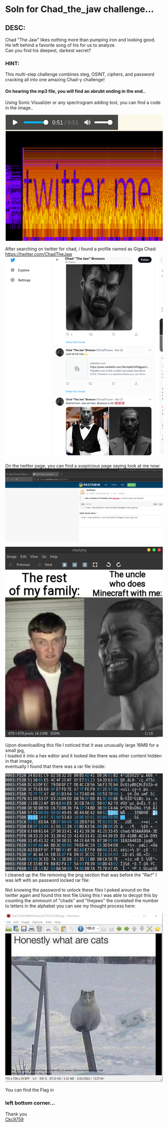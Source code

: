 # Soln for Chad_the_jaw challenge...

## DESC: 
Chad "The Jaw" likes nothing more than pumping iron and looking good.  
He left behind a favorite song of his for us to analyze.  
Can you find his deepest, darkest secret?

### HINT:
This multi-step challenge combines steg, OSINT, ciphers, and password cracking all into one amazing Chad-y challenge!  

#### On hearing the mp3 file, you will find an abrubt ending in the end..  
Using Sonic Visualizer or any spectrogram adding tool, you can find a code in the image..  

![ckc](https://github.com/ckc1404/CTF_writeups/blob/main/BYU%20CTF/Chad_the_jaw/170844536-23f69f75-fdfc-4b7f-8601-6c190f0cdf3c.png)

After searching on twitter for chad, i found a profile named as Giga Chad:  https://twitter.com/ChadTheJaw    
![ckc](https://github.com/ckc1404/CTF_writeups/blob/main/BYU%20CTF/Chad_the_jaw/170845800-8ed4ebbe-5cf8-405a-8c2f-653e8f0442fb.png)  


On the twitter page, you can find a suspicious page saying look at me now:  
![ckc](https://github.com/ckc1404/CTF_writeups/blob/main/BYU%20CTF/Chad_the_jaw/170844566-fb8d40d2-780d-413e-9f3e-922996528230.png)    

![ckc](https://github.com/ckc1404/CTF_writeups/blob/main/BYU%20CTF/Chad_the_jaw/170845774-961dadae-2d5b-4834-866f-35d9d67c8d0b.png)  

Upon downloadling this file I noticed that it was unusually large 16MB for a small jpg,  
I loaded it into a hex editor and it looked like there was other content hidden in that image,  
eventually I found that there was a rar file inside:  

![ckc](https://github.com/ckc1404/CTF_writeups/blob/main/BYU%20CTF/Chad_the_jaw/170844653-d58d7051-7889-47b7-b8bc-c99652b27285.png)  
I cleaned up the file removing the png section that was before the "Rar!" I was left with an password locked rar file:  

Not knowing the password to unlock these files I poked around on the twitter again and found this text file.Using this I was able to decypt this by counting the ammount of "chads" and "thejaws" the corelated the number to letters in the alphabet you can see my thought process here:  

![ckc](https://github.com/ckc1404/CTF_writeups/blob/main/BYU%20CTF/Chad_the_jaw/170875008-af66fe05-f0d0-4524-b7d9-c682d06ac6d9.png)  

You can find the Flag in 
### left bottom corner...

Thank you  
[Ckc9759](https://github.com/ckc1404)
